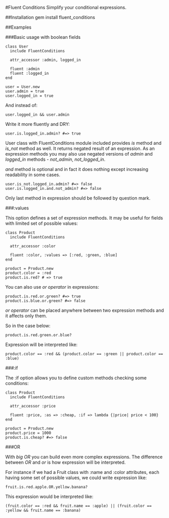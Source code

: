 #Fluent Conditions
Simplify your conditional expressions.

##Installation
    gem install fluent_conditions

##Examples

###Basic usage with boolean fields

    class User
      include FluentConditions

      attr_accessor :admin, logged_in

      fluent :admin
      fluent :logged_in
    end

    user = User.new
    user.admin = true
    user.logged_in = true

And instead of:

    user.logged_in && user.admin

Write it more fluently and DRY:

    user.is.logged_in.admin? #=> true

User class with FluentConditions module included provides *is* method and *is_not* method as well. It returns negated result of an expression. As an expression methods you may also use negated versions of *admin* and *logged_in* methods - *not_admin*, *not_logged_in*.

*and* method is optional and in fact it does nothing except increasing readability in some cases.

    user.is_not.logged_in.admin? #=> false
    user.is.logged_in.and.not_admin? #=> false

Only last method in expression should be followed by question mark.

###:values

This option defines a set of expression methods. It may be useful for fields with limited set of possible values:

    class Product
      include FluentConditions

      attr_accessor :color

      fluent :color, :values => [:red, :green, :blue]
    end

    product = Product.new
    product.color = :red
    product.is.red? # => true

You can also use *or operator* in expressions:

    product.is.red.or.green? #=> true
    product.is.blue.or.green? #=> false

*or operator* can be placed anywhere between two expression methods and it affects only them.

So in the case below:

    product.is.red.green.or.blue?

Expression will be interpreted like:

    product.color == :red && (product.color == :green || product.color == :blue)

###:if

The :if option allows you to define custom methods checking some conditions:

    class Product
      include FluentConditions

      attr_accessor :price

      fluent :price, :as => :cheap, :if => lambda {|price| price < 100}
    end

    product = Product.new
    product.price = 1000
    product.is.cheap? #=> false

###OR

With *big OR* you can build even more complex expressions. The difference between *OR* and *or* is how expression will be interpreted.

For instance if we had a Fruit class with :name and :color attributes, each having some set of possible values, we could write expression like:

    fruit.is.red.apple.OR.yellow.banana?

This expression would be interpreted like:
    
    (fruit.color == :red && fruit.name == :apple) || (fruit.color == :yellow && fruit.name == :banana)
